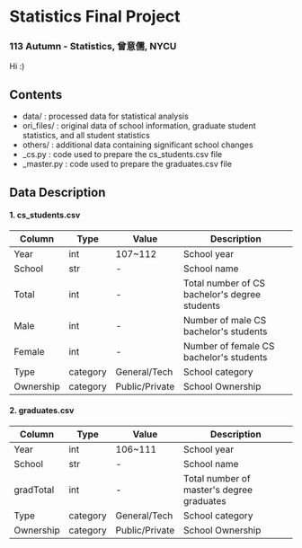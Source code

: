 # Statistics Final Project
### 113 Autumn - Statistics, 曾意儒, NYCU  
Hi :)  

## Contents
- data/ : processed data for statistical analysis
- ori_files/ : original data of school information, graduate student statistics, and all student statistics
- others/ : additional data containing significant school changes
- _cs.py : code used to prepare the cs_students.csv file
- _master.py : code used to prepare the graduates.csv file
  
## Data Description  
#### 1. cs_students.csv

| Column     | Type      | Value          | Description                                    |
|------------|-----------|----------------|------------------------------------------------|
| Year       | int       | 107~112        | School year                                    |
| School     | str       |       -        | School name                                    |
| Total      | int       |       -        | Total number of CS bachelor's degree students  |
| Male       | int       |       -        | Number of male CS bachelor's students          |
| Female     | int       |       -        | Number of female CS bachelor's students        |
| Type       | category  | General/Tech   | School category                                |
| Ownership  | category  | Public/Private | School Ownership                               |
 
#### 2. graduates.csv

| Column     | Type      | Value          | Description                                    |
|------------|-----------|----------------|------------------------------------------------|
| Year       | int       | 106~111        | School year                                    |
| School     | str       |       -        | School name                                    |
| gradTotal  | int       |       -        | Total number of master's degree graduates      |
| Type       | category  | General/Tech   | School category                                |
| Ownership  | category  | Public/Private | School Ownership                               |
